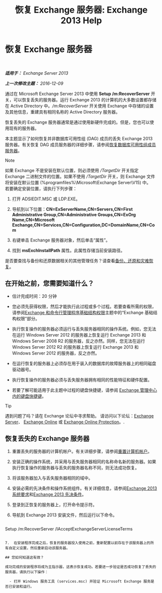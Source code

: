 ﻿---
title: '恢复 Exchange 服务器: Exchange 2013 Help'
TOCTitle: 恢复 Exchange 服务器
ms:assetid: 46e9a1cf-b64c-43c3-a898-6171176da761
ms:mtpsurl: https://technet.microsoft.com/zh-cn/library/Dd876880(v=EXCHG.150)
ms:contentKeyID: 50490461
ms.date: 01/11/2018
mtps_version: v=EXCHG.150
ms.translationtype: HT
---

# 恢复 Exchange 服务器

 

_**适用于：** Exchange Server 2013_

_**上一次修改主题：** 2016-12-09_

通过在 Microsoft Exchange Server 2013 中使用 **Setup /m:RecoverServer** 开关，可以恢复丢失的服务器。运行 Exchange 2013 的计算机的大多数设置都存储在 Active Directory 中。*/m:RecoverServer* 开关使用 Exchange 中存储的设置及其他信息，重建具有相同名称的 Active Directory 服务器。

恢复丢失的 Exchange 服务器通常是通过使用新硬件完成的。但是，您也可以使用现有的服务器。

本主题显示了如何恢复并非数据库可用性组 (DAG) 成员的丢失 Exchange 2013 服务器。有关恢复 DAG 成员服务器的详细步骤，请参阅[恢复数据库可用性组成员服务器](recover-a-database-availability-group-member-server-exchange-2013-help.md)。

> [!NOTE]  
> 如果 Exchange 不是安装在默认位置，则必须使用 <em>/TargetDir</em> 开关指定 Exchange 二进制文件的位置。如果不使用 <em>/TargetDir</em> 开关，则 Exchange 文件将安装在默认位置 (%programfiles%\Microsoft\Exchange Server\V15) 中。<br />
> 若要确定安装位置，请执行下列步骤：
> <ol>
> <li><p>打开 ADSIEDIT.MSC 或 LDP.EXE。</p></li>
> <li><p>导航到以下位置：<strong>CN=ExServerName,CN=Servers,CN=First Administrative Group,CN=Administrative Groups,CN=ExOrg Name,CN=Microsoft Exchange,CN=Services,CN=Configuration,DC=DomainName,CN=Com</strong></p></li>
> <li><p>右键单击 Exchange 服务器对象，然后单击“属性”。</p></li>
> <li><p>找到 <strong>msExchInstallPath</strong> 属性。此属性存储当前安装路径。</p></li>
> </ol>


是否要查找与备份和还原数据相关的其他管理任务？请查看[备份、还原和灾难恢复](backup-restore-and-disaster-recovery-exchange-2013-help.md)。

## 在开始之前，您需要知道什么？

  - 估计完成时间：20 分钟

  - 您必须先获得权限，然后才能执行此过程或多个过程。若要查看所需的权限，请参阅[Exchange 和命令行管理程序基础结构权限](exchange-and-shell-infrastructure-permissions-exchange-2013-help.md)主题中的“Exchange 基础结构权限”部分。

  - 执行恢复操作的服务器必须运行与丢失服务器相同的操作系统。例如，您无法在运行 Windows Server 2012 的服务器上恢复运行 Exchange 2013 和 Windows Server 2008 R2 的服务器，反之亦然。同样，您无法在运行 Windows Server 2012 R2 的服务器上恢复运行 Exchange 2013 和 Windows Server 2012 的服务器，反之亦然。

  - 在运行恢复的服务器上必须存在用于装入的数据库的故障服务器上的相同磁盘驱动器号。

  - 执行恢复操作的服务器必须与丢失服务器拥有相同的性能特征和硬件配置。

  - 若要了解可能适用于此主题中过程的键盘快捷键，请参阅 [Exchange 管理中心内的键盘快捷键](keyboard-shortcuts-in-the-exchange-admin-center-exchange-online-protection-help.md)。

> [!TIP]  
> 遇到问题了吗？请在 Exchange 论坛中寻求帮助。 请访问以下论坛：<a href="https://go.microsoft.com/fwlink/p/?linkid=60612">Exchange Server</a>、 <a href="https://go.microsoft.com/fwlink/p/?linkid=267542">Exchange Online</a> 或 <a href="https://go.microsoft.com/fwlink/p/?linkid=285351">Exchange Online Protection</a>。.


## 恢复丢失的 Exchange 服务器

1.  重置丢失的服务器的计算机帐户。有关详细步骤，请参阅[重置计算机帐户](https://go.microsoft.com/fwlink/p/?linkid=165388)。

2.  安装正确的操作系统，并采用与丢失服务器相同的名称命名新的服务器。如果执行恢复操作的服务器与丢失的服务器名称不同，则无法成功恢复。

3.  将该服务器加入与丢失服务器相同的域中。

4.  安装必需的先决条件和操作系统组件。有关详细信息，请参阅[Exchange 2013 系统要求](exchange-2013-system-requirements-exchange-2013-help.md)和[Exchange 2013 先决条件](exchange-2013-prerequisites-exchange-2013-help.md)。

5.  登录到正恢复的服务器上，打开命令提示符。

6.  导航到 Exchange 2013 安装文件，然后运行以下命令。
    
    ```powershell
Setup /m:RecoverServer /IAcceptExchangeServerLicenseTerms
```

7.  在安装程序完成之后，恢复的服务器投入使用之前，重新配置以前存在于该服务器上的所有自定义设置，然后重新启动该服务器。

## 您如何知道这有效？

成功完成的安装程序将成为主指示器，这表示恢复成功。若要进一步验证是否成功恢复了丢失的服务器，请执行以下操作：

  - 打开 Windows 服务工具 (services.msc) 并验证 Microsoft Exchange 服务是否已安装和运行。

